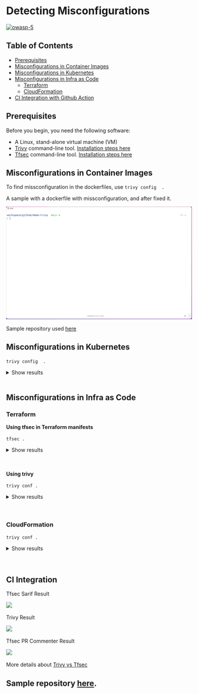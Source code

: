 
# Detecting Misconfigurations


[![owasp-5](https://techdocs.f5.com/dam/f5/kb/global/solutions/k10622005_images/A6_security_misconfiguration.png)](https://support.f5.com/csp/article/K10622005)

## Table of Contents
- [Prerequisites](#prerequisites)
- [Misconfigurations in Container Images](#misconfigurations-in-container-images)
- [Misconfigurations in Kubernetes](#misconfigurations-in-kubernetes)
- [Misconfigurations in Infra as Code](#misconfigurations-in-infra-as-code)
  - [Terraform](#terraform)
  - [CloudFormation](#cloudformation)
- [CI Integration with Github Action](#ci-integration)

## Prerequisites

Before you begin, you need the following software:

- A Linux, stand-alone virtual machine (VM)
- [Trivy](https://www.aquasec.com/products/trivy/) command-line tool. [Installation steps here](https://aquasecurity.github.io/trivy/v0.20.0/getting-started/installation/)
- [Tfsec](https://github.com/aquasecurity/tfsec) command-line tool. [Installation steps here](https://github.com/aquasecurity/tfsec#installation)

## Misconfigurations in Container Images

To find missconfiguration in the dockerfiles, use `trivy config  .`

A sample with a dockerfile with missconfiguration, and after fixed it.

![missconfig-container](./images/trivy-missconf-container.gif)

Sample repository used [here](https://github.com/krol3/demo-trivy/)
## Misconfigurations in Kubernetes

`trivy config  .`

<details>
<summary>Show results</summary>

![](https://i.imgur.com/cZ2NagX.png)

</details></br>

## Misconfigurations in Infra as Code

### Terraform

**Using tfsec in Terraform manifests**

`tfsec .`

<details>
<summary>Show results</summary>

```
WARNING: Failed to load module: missing module with source 'terraform-aws-modules/security-group/aws' -  try to 'terraform init' first
WARNING: Failed to load module: missing module with source 'terraform-aws-modules/ec2-instance/aws' -  try to 'terraform init' first
WARNING: Failed to load module: missing module with source 'terraform-aws-modules/s3-bucket/aws' -  try to 'terraform init' first

  Result 1

  [aws-kms-auto-rotate-keys][MEDIUM] Resource 'aws_kms_key.this' does not have KMS Key auto-rotation enabled.
  /Users/krol/workspace/github/infra-code-tf/app-ec2/main.tf:79-80


      76 |   tags = local.tags
      77 | }
      78 |
      79 | resource "aws_kms_key" "this" {
      80 | }
      81 |
      82 | resource "aws_network_interface" "this" {
      83 |   count = 1

  Legacy ID:  AWS019
  Impact:     Long life KMS keys increase the attack surface when compromised
  Resolution: Configure KMS key to auto rotate

  More Info:
  - https://tfsec.dev/docs/aws/kms/auto-rotate-keys#aws/kms
  - https://registry.terraform.io/providers/hashicorp/aws/latest/docs/resources/kms_key#enable_key_rotation
  - https://docs.aws.amazon.com/kms/latest/developerguide/rotate-keys.html

  times
  ------------------------------------------
  disk i/o             31.415294ms
  parsing HCL          27.395µs
  evaluating values    427.268µs
  running checks       2.329946ms

  counts
  ------------------------------------------
  files loaded         7
  blocks               21
  modules              0

  results
  ------------------------------------------
  critical             0
  high                 0
  medium               1
  low                  0
  ignored              0

  1 potential problems detected.
```

</details></br>
<br>

**Using trivy**

`trivy conf .`

<details>
<summary>Show results</summary>

```
WARNING: Failed to load module: missing module with source 'terraform-aws-modules/security-group/aws' -  try to 'terraform init' first
WARNING: Failed to load module: missing module with source 'terraform-aws-modules/ec2-instance/aws' -  try to 'terraform init' first
WARNING: Failed to load module: missing module with source 'terraform-aws-modules/s3-bucket/aws' -  try to 'terraform init' first
2021-10-27T22:44:28.692-0300	INFO	Detected config files: 4

app-ec2/main.tf (terraform)
===========================
Tests: 14 (SUCCESSES: 13, FAILURES: 1, EXCEPTIONS: 0)
Failures: 1 (UNKNOWN: 0, LOW: 0, MEDIUM: 1, HIGH: 0, CRITICAL: 0)

+------------------------------------------+--------------+------------------------------------------+----------+----------------------------------------------------+
|                   TYPE                   |  MISCONF ID  |                  CHECK                   | SEVERITY |                      MESSAGE                       |
+------------------------------------------+--------------+------------------------------------------+----------+----------------------------------------------------+
|   Terraform Security Check powered by    | AVD-AWS-0065 | A KMS key is not configured to           |  MEDIUM  | Resource 'aws_kms_key.this' does not               |
|                  tfsec                   |              | auto-rotate.                             |          | have KMS Key auto-rotation enabled.                |
|                                          |              |                                          |          | -->tfsec.dev/docs/aws/kms/auto-rotate-keys#aws/kms |
+------------------------------------------+--------------+------------------------------------------+----------+----------------------------------------------------+

app-ec2/variables.tf (terraform)
================================
Tests: 8 (SUCCESSES: 8, FAILURES: 0, EXCEPTIONS: 0)
Failures: 0 (UNKNOWN: 0, LOW: 0, MEDIUM: 0, HIGH: 0, CRITICAL: 0)


site-s3/main.tf (terraform)
===========================
Tests: 5 (SUCCESSES: 5, FAILURES: 0, EXCEPTIONS: 0)
Failures: 0 (UNKNOWN: 0, LOW: 0, MEDIUM: 0, HIGH: 0, CRITICAL: 0)


site-s3/variables.tf (terraform)
================================
Tests: 2 (SUCCESSES: 2, FAILURES: 0, EXCEPTIONS: 0)
Failures: 0 (UNKNOWN: 0, LOW: 0, MEDIUM: 0, HIGH: 0, CRITICAL: 0)
```
</details></br>
<br>

### CloudFormation

```
trivy conf .
```

<details>
<summary>Show results</summary>

```
trivy conf .
WARNING: Failed to load module: missing module with source 'terraform-aws-modules/s3-bucket/aws' -  try to 'terraform init' first
2021-11-25T13:49:04.581-0300	INFO	Detected config files: 4

cf-sample.yaml (cloudformation)
===============================
Tests: 11 (SUCCESSES: 4, FAILURES: 7, EXCEPTIONS: 0)
Failures: 7 (UNKNOWN: 0, LOW: 3, MEDIUM: 0, HIGH: 4, CRITICAL: 0)

+------------------------------------------+--------------+------------------------------------------+----------+------------------------------------------+
|                   TYPE                   |  MISCONF ID  |                  CHECK                   | SEVERITY |                 MESSAGE                  |
+------------------------------------------+--------------+------------------------------------------+----------+------------------------------------------+
| Cloudformation Security Check powered by | AVD-AWS-0009 | Launch configuration should not have a   |   HIGH   | Launch configuration associates public   |
|                  cfsec                   |              | public IP address.                       |          | IP address.                              |
+                                          +--------------+------------------------------------------+----------+------------------------------------------+
|                                          | AVD-AWS-0017 | CloudWatch log groups should be          |   LOW    | Log group is not encrypted.              |
|                                          |              | encrypted using CMK                      |          |                                          |
+                                          +--------------+------------------------------------------+----------+------------------------------------------+
|                                          | AVD-AWS-0057 | IAM policy should avoid use of wildcards |   HIGH   | IAM policy document uses wildcarded      |
|                                          |              | and instead apply the principle of least |          | resource for sensitive action(s).        |
|                                          |              | privilege                                |          |                                          |
+                                          +              +                                          +          +                                          +
|                                          |              |                                          |          |                                          |
|                                          |              |                                          |          |                                          |
|                                          |              |                                          |          |                                          |
+                                          +              +                                          +          +                                          +
|                                          |              |                                          |          |                                          |
|                                          |              |                                          |          |                                          |
|                                          |              |                                          |          |                                          |
+                                          +--------------+------------------------------------------+----------+------------------------------------------+
|                                          | AVD-AWS-0099 | Missing description for security group   |   LOW    | Security group rule does not have a      |
|                                          |              | rule.                                    |          | description.                             |
+                                          +              +                                          +          +                                          +
|                                          |              |                                          |          |                                          |
|                                          |              |                                          |          |                                          |
+------------------------------------------+--------------+------------------------------------------+----------+------------------------------------------+
```
</details></br>
<br>


## CI Integration

Tfsec Sarif Result

![](https://i.imgur.com/V26WdZ1.png)


Trivy Result

![](https://i.imgur.com/MPgHSij.png)


Tfsec PR Commenter Result
    
![](https://i.imgur.com/7ZVOhcU.png)   

More details about [Trivy vs Tfsec](https://aquasecurity.github.io/trivy/dev/misconfiguration/comparison/tfsec/)

Sample repository [here](https://github.com/krol3/infra-code-tf). 
---
